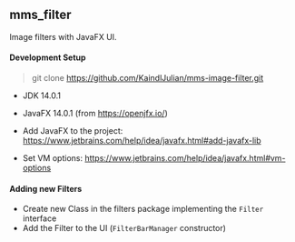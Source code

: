 ## mms_filter

Image filters with JavaFX UI.

#### Development Setup

> git clone https://github.com/KaindlJulian/mms-image-filter.git

- JDK 14.0.1

- JavaFX 14.0.1 (from https://openjfx.io/)


- Add JavaFX to the project: https://www.jetbrains.com/help/idea/javafx.html#add-javafx-lib

- Set VM options: https://www.jetbrains.com/help/idea/javafx.html#vm-options

#### Adding new Filters

- Create new Class in the filters package implementing the `Filter` interface
- Add the Filter to the UI (`FilterBarManager` constructor)
